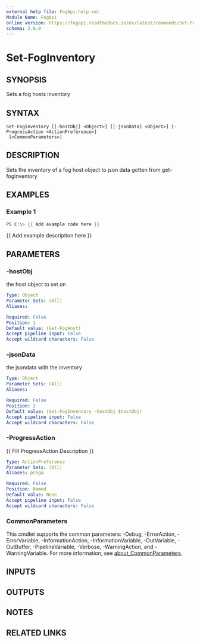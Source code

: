 ```yaml
---
external help file: FogApi-help.xml
Module Name: FogApi
online version: https://fogapi.readthedocs.io/en/latest/commands/Set-FogInventory
schema: 2.0.0
---
```


# Set-FogInventory

## SYNOPSIS
Sets a fog hosts inventory

## SYNTAX

```
Set-FogInventory [[-hostObj] <Object>] [[-jsonData] <Object>] [-ProgressAction <ActionPreference>]
 [<CommonParameters>]
```

## DESCRIPTION
Sets the inventory of a fog host object to json data gotten from get-foginventory

## EXAMPLES

### Example 1
```powershell
PS C:\> {{ Add example code here }}
```

{{ Add example description here }}

## PARAMETERS

### -hostObj
the host object to set on

```yaml
Type: Object
Parameter Sets: (All)
Aliases:

Required: False
Position: 1
Default value: (Get-FogHost)
Accept pipeline input: False
Accept wildcard characters: False
```

### -jsonData
the jsondata with the inventory

```yaml
Type: Object
Parameter Sets: (All)
Aliases:

Required: False
Position: 2
Default value: (Get-FogInventory -hostObj $hostObj)
Accept pipeline input: False
Accept wildcard characters: False
```

### -ProgressAction
{{ Fill ProgressAction Description }}

```yaml
Type: ActionPreference
Parameter Sets: (All)
Aliases: proga

Required: False
Position: Named
Default value: None
Accept pipeline input: False
Accept wildcard characters: False
```

### CommonParameters
This cmdlet supports the common parameters: -Debug, -ErrorAction, -ErrorVariable, -InformationAction, -InformationVariable, -OutVariable, -OutBuffer, -PipelineVariable, -Verbose, -WarningAction, and -WarningVariable. For more information, see [about_CommonParameters](http://go.microsoft.com/fwlink/?LinkID=113216).

## INPUTS

## OUTPUTS

## NOTES

## RELATED LINKS
